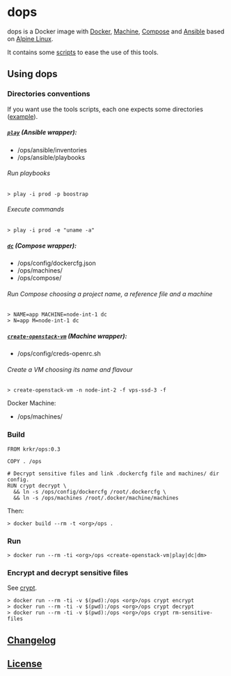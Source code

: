 # dops

dops is a Docker image with [Docker](https://docs.docker.com), [Machine](https://docs.docker.com/machine/),
[Compose](https://docs.docker.com/compose/) and [Ansible](docs.ansible.com) based on 
[Alpine Linux](https://www.alpinelinux.org).

It contains some [scripts](bin) to ease the use of this tools.

## Using dops

### Directories conventions

If you want use the tools scripts, each one expects some directories ([example](docs/tree.md)).

##### [`play`](bin/play) (Ansible wrapper):

  - /ops/ansible/inventories
  - /ops/ansible/playbooks

###### Run playbooks

    > play -i prod -p boostrap

###### Execute commands

    > play -i prod -e "uname -a"

##### [`dc`](bin/dc) (Compose wrapper):

  - /ops/config/dockercfg.json
  - /ops/machines/
  - /ops/compose/

###### Run Compose choosing a project name, a reference file and a machine

    > NAME=app MACHINE=node-int-1 dc
    > N=app M=node-int-1 dc

##### [`create-openstack-vm`](bin/create-openstack-vm) (Machine wrapper):

  - /ops/config/creds-openrc.sh

###### Create a VM choosing its name and flavour

    > create-openstack-vm -n node-int-2 -f vps-ssd-3 -f

Docker Machine:

  - /ops/machines/

### Build

    FROM krkr/ops:0.3

    COPY . /ops

    # Decrypt sensitive files and link .dockercfg file and machines/ dir config.
    RUN crypt decrypt \
      && ln -s /ops/config/dockercfg /root/.dockercfg \
      && ln -s /ops/machines /root/.docker/machine/machines

Then:

    > docker build --rm -t <org>/ops .

### Run

    > docker run --rm -ti <org>/ops <create-openstack-vm|play|dc|dm>

### Encrypt and decrypt sensitive files

See [crypt](bin/crypt).

    > docker run --rm -ti -v $(pwd):/ops <org>/ops crypt encrypt
    > docker run --rm -ti -v $(pwd):/ops <org>/ops crypt decrypt
    > docker run --rm -ti -v $(pwd):/ops <org>/ops crypt rm-sensitive-files

## [Changelog](CHANGELOG.md)

## [License](LICENSE)
